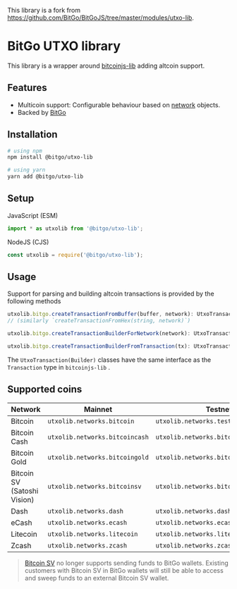 This library is a fork from https://github.com/BitGo/BitGoJS/tree/master/modules/utxo-lib.

# BitGo UTXO library

This library is a wrapper around [bitcoinjs-lib](https://github.com/bitcoinjs/bitcoinjs-lib) adding altcoin support.

## Features

- Multicoin support: Configurable behaviour based on [network](https://github.com/BitGo/bitgo-utxo-lib/blob/master/src/networks.js) objects.
- Backed by [BitGo](https://www.bitgo.com/info/)

## Installation

```bash
# using npm
npm install @bitgo/utxo-lib

# using yarn
yarn add @bitgo/utxo-lib
```

## Setup

JavaScript (ESM)

```javascript
import * as utxolib from '@bitgo/utxo-lib';
```

NodeJS (CJS)

```javascript
const utxolib = require('@bitgo/utxo-lib');
```

## Usage

Support for parsing and building altcoin transactions is provided by the following methods

```typescript
utxolib.bitgo.createTransactionFromBuffer(buffer, network): UtxoTransaction
// (similarly `createTransactionFromHex(string, network)`)

utxolib.bitgo.createTransactionBuilderForNetwork(network): UtxoTransactionBuilder

utxolib.bitgo.createTransactionBuilderFromTransaction(tx): UtxoTransactionBuilder
```

The `UtxoTransaction(Builder)` classes have the same interface as the `Transaction` type in `bitcoinjs-lib` .

## Supported coins

| Network                     | Mainnet                        | Testnet                               |
| --------------------------- | ------------------------------ | ------------------------------------- |
| Bitcoin                     | `utxolib.networks.bitcoin`     | `utxolib.networks.testnet`            |
| Bitcoin Cash                | `utxolib.networks.bitcoincash` | `utxolib.networks.bitcoincashTestnet` |
| Bitcoin Gold                | `utxolib.networks.bitcoingold` | `utxolib.networks.bitcoingoldTestnet` |
| Bitcoin SV (Satoshi Vision) | `utxolib.networks.bitcoinsv`   | `utxolib.networks.bitcoinsvTestnet`   |
| Dash                        | `utxolib.networks.dash`        | `utxolib.networks.dash`               |
| eCash                       | `utxolib.networks.ecash`       | `utxolib.networks.ecashTestnet`       |
| Litecoin                    | `utxolib.networks.litecoin`    | `utxolib.networks.litecoinTest`       |
| Zcash                       | `utxolib.networks.zcash`       | `utxolib.networks.zcashTest`          |

> [Bitcoin SV](https://blog.bitgo.com/bsv-deprecation-6b3fff4df34c) no longer supports sending funds to BitGo wallets. Existing customers with Bitcoin SV in BitGo wallets will still be able to access and sweep funds to an external Bitcoin SV wallet.
